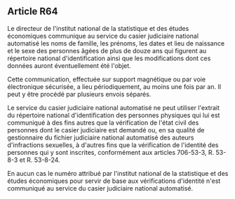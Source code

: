 Article R64
----
Le directeur de l'institut national de la statistique et des études économiques
communique au service du casier judiciaire national automatisé les noms de
famille, les prénoms, les dates et lieu de naissance et le sexe des personnes
âgées de plus de douze ans qui figurent au répertoire national d'identification
ainsi que les modifications dont ces données auront éventuellement été l'objet.

Cette communication, effectuée sur support magnétique ou par voie électronique
sécurisée, a lieu périodiquement, au moins une fois par an. Il peut y être
procédé par plusieurs envois séparés.

Le service du casier judiciaire national automatisé ne peut utiliser l'extrait
du répertoire national d'identification des personnes physiques qui lui est
communiqué à des fins autres que la vérification de l'état civil des personnes
dont le casier judiciaire est demandé ou, en sa qualité de gestionnaire du
fichier judiciaire national automatisé des auteurs d'infractions sexuelles, à
d'autres fins que la vérification de l'identité des personnes qui y sont
inscrites, conformément aux articles 706-53-3, R. 53-8-3 et R. 53-8-24.

En aucun cas le numéro attribué par l'institut national de la statistique et des
études économiques pour servir de base aux vérifications d'identité n'est
communiqué au service du casier judiciaire national automatisé.
